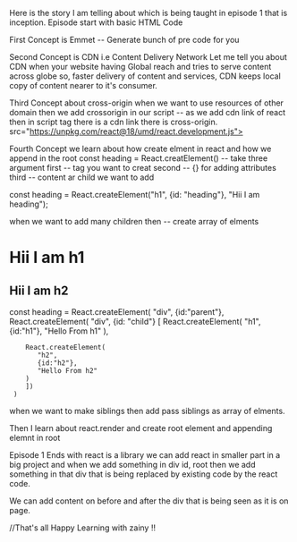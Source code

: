 Here is the story I am telling about which is being taught in episode 1 that is inception.
Episode start with basic HTML Code

First Concept is Emmet -- Generate bunch of pre code for you

Second Concept is CDN i.e Content Delivery Network 
  Let me tell you about CDN when your website having Global reach and tries to serve content across globe so, faster delivery of content and services, CDN keeps local copy of content nearer to it's consumer.

Third Concept about cross-origin
  when we want to use resources of other domain then we add crossorigin in our script -- as we add cdn link of react then in script tag there is a cdn link there is cross-origin.
      src="https://unpkg.com/react@18/umd/react.development.js"> 

Fourth Concept we learn about how create elment in react and how we append in the root
   const heading = React.creatElement() -- take three argument 
   first -- tag you want to creat
   second -- {} for adding attributes
   third -- content ar child we want to add
 
  const heading = React.createElement("h1", {id: "heading"}, "Hii I am heading");

  when we want to add many children then  -- create array of elments   
  <div id="parent">
   <div id="child">
    <h1 id="h1">Hii I am h1</h1>
    <h2 id="h2">Hii I am h2</h2>
   </div>
  </div>
  const heading = React.createElement(
    "div", 
    {id:"parent"},
    React.createElement(
        "div",
        {id: "child"}
        [
        React.createElement(
          "h1",
          {id:"h1"},
          "Hello From h1"  
        ),

        React.createElement(
           "h2",
           {id:"h2"},
           "Hello From h2" 
        )
        ])
     )


  when we want to make siblings then add pass siblings as array of elments.


Then I learn about react.render and create root element and appending elemnt in root

Episode 1 Ends with react is a library we can add react in smaller part in a big project
and when we add something in div id, root then we add something in that div that is being replaced by existing code by the react code.

We can add content on before and after the div that is being seen as it is on page.


//That's all Happy Learning with zainy !!

  
   